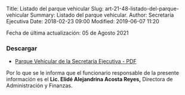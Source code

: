 Title: Listado del parque vehicular
Slug: art-21-48-listado-del-parque-vehicular
Summary: Listado del parque vehicular.
Author: Secretaría Ejecutiva
Date: 2018-02-23 09:00
Modified: 2019-06-07 11:20


Fecha de última actualización: 05 de Agosto 2021

### Descargar

* [Parque Vehicular de la Secretaría Ejecutiva - PDF](listado-parque-vehicular.pdf)

Por lo que se le informa que el funcionario responsable de la presente información es el **Lic. Elidé Alejandrina Acosta Reyes,** Directora de Administración y Finanzas.

